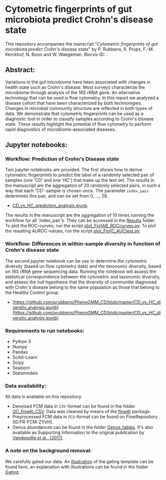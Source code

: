 # Cytometric fingerprints of gut microbiota predict Crohn's disease state

This repository accompanies the manscript "*Cytometric fingerprints of gut microbiota predict Crohn's disease state*" by P. Rubbens, R. Props, F.-M. Kerckhof, N. Boon and W. Waegeman. Biorxiv ID: []().

## Abstract: 
Variations in the gut microbiome have been associated with changes in health state such as Crohn's disease. Most surveys characterize the microbiome through analysis of the 16S rRNA gene. An alternative technology that can be used is flow cytometry. In this report we analyzed a disease cohort that have been characterized by both technologies. Changes in microbial community structure are reflected in both types of data. We demonstrate that cytometric fingerprints can be used as a diagnostic tool in order to classify samples according to Crohn's disease state. These results highlight the potential of flow cytometry to perform rapid diagnostics of microbiome-associated diseases. 


## Jupyter notebooks: 

### Workflow: Prediction of Crohn's Disease state
Two jupyter notebooks are provided. The first shows how to derive cytometric fingerprints to predict the label of a randomly selected pair of samples (one 'CD' and one 'HC') that make up the test set. The results in the manuscript are the aggregation of 29 randomly selected pairs, in such a way that each 'CD'-sample is chosen once. The parameter `index_pair` determines this pair, and can be set from 0, ..., 28. 
- [CD_vs_HC_prediction_analysis.ipynb](https://github.com/prubbens/PhenoGMM_CD/blob/master/CD_vs_HC_prediction_analysis.ipynb). 

The results in the manuscript are the aggregation of 10 times running the workflow for all `index_pair's. They can be accessed in the [Results](https://github.com/prubbens/PhenoGMM_CD/tree/master/Results) folder. To plot the ROC-curves, run the script [plot_Fig1AB_ROCcurves.py](https://github.com/prubbens/PhenoGMM_CD/blob/master/plot_Fig1AB_ROCcurves.py). 
To plot the resulting AUROC-values, run the script [plot_Fig1C_AUCtest.py](https://github.com/prubbens/PhenoGMM_CD/blob/master/plot_Fig1C_AUCtest.py). 

### Workflow: Differences in within-sample diversity in function of Crohn's disease state 
The second jupyter notebook can be use to determine the *cytometric* diversity (based on flow cytometry data) and the *taxonomic* diversity, based on 16S rRNA gene sequencing data. Running the notebook will assess the statistical correspondence between the cytometric and taxonomic diversity, and assess the null hypothesis that the diversity of communitie diagnosed with Crohn's disease belong to the same population as those that belong to the Healthy Control group. 
- [https://github.com/prubbens/PhenoGMM_CD/blob/master/CD_vs_HC_diversity_analysis.ipynb](https://github.com/prubbens/PhenoGMM_CD/blob/master/CD_vs_HC_diversity_analysis.ipynb)

### Requirements to run notebooks: 
- Python 3
- Numpy
- Pandas
- Scikit-Learn
- Scipy
- Seaborn
- Statsmodels

### Data availability: 
All data is available on this repository. 
  - Denoised FCM data in `CSV`-format can be found in the folder [QC_flowAI_CSV](https://github.com/prubbens/PhenoGMM_CD/tree/master/QC_flowAI_CSV). Data was cleaned by means of the [flowAI](https://academic.oup.com/bioinformatics/article/32/16/2473/2240408) package. 
  - Preprocessed FCM data in `FCS`-format can be found on FlowRepository (ID:FR-FCM-ZYVH). 
  - Genus abundances can be found in the folder [Genus_tables](https://github.com/prubbens/PhenoGMM_CD/tree/master/Genus_tables). It's also available as Supporting Information to the original publication by [Vandeputte et al., (2017)](https://www.nature.com/articles/nature24460). 
  
### A note on the background removal: 
We carefully gated our data. An [illustration](https://github.com/prubbens/PhenoGMM_CD/blob/master/Gating/gating_strat_1_truecomm.pdf) of the gating template can be found here, an explanation with illustrations can be found in the folder [Gating](https://github.com/prubbens/PhenoGMM_CD/tree/master/Gating). 
